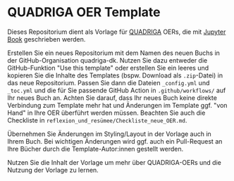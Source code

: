 # QUADRIGA OER Template

Dieses Repositorium dient als Vorlage für <a href="https://www.quadriga-dk.de" class="external-link" target="_blank">QUADRIGA</a> OERs, die mit <a href="https://jupyterbook.org" class="external-link" target="_blank">Jupyter Book</a> geschrieben werden.

Erstellen Sie ein neues Repositorium mit dem Namen des neuen Buchs in der GitHub-Organisation quadriga-dk. Nutzen Sie dazu entweder die GitHub-Funktion "Use this template" oder erstellen Sie ein leeres und kopieren Sie die Inhalte des Templates (bspw. Download als `.zip`-Datei) in das neue Repositorium. Passen Sie dann die Dateien `_config.yml` und `_toc.yml` und die für Sie passende GitHub Action in `.github/workflows/` auf Ihr neues Buch an. Achten Sie darauf, dass Ihr neues Buch keine direkte Verbindung zum Template mehr hat und Änderungen im Template ggf. "von Hand" in Ihre OER überführt werden müssen. Beachten Sie auch die Checkliste in `reflexion_und_resümee/Checkliste_neue_OER.md`.

Übernehmen Sie Änderungen im Styling/Layout in der Vorlage auch in Ihrem Buch. Bei wichtigen Änderungen wird ggf. auch ein Pull-Request an Ihre Bücher durch die Template-Autor:innen gestellt werden.

Nutzen Sie die Inhalt der Vorlage um mehr über QUADRIGA-OERs und die Nutzung der Vorlage zu lernen.